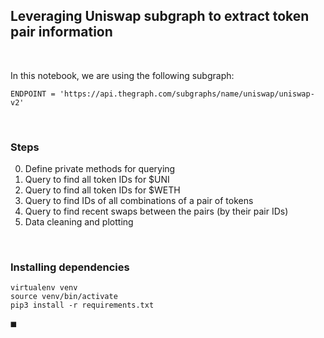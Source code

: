 ## Leveraging Uniswap subgraph to extract token pair information

<br>

In this notebook, we are using the following subgraph:
```
ENDPOINT = 'https://api.thegraph.com/subgraphs/name/uniswap/uniswap-v2'
```

<br>


### Steps

0. Define private methods for querying
1. Query to find all token IDs for $UNI
2. Query to find all token IDs for $WETH
3. Query to find IDs of all combinations of a pair of tokens
4. Query to find recent swaps between the pairs (by their pair IDs)
5. Data cleaning and plotting


<br>

### Installing dependencies

```
virtualenv venv
source venv/bin/activate
pip3 install -r requirements.txt
```



◼️
